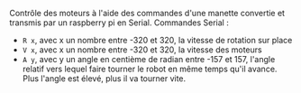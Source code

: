 Contrôle des moteurs à l'aide des commandes d'une manette convertie et transmis par un raspberry pi en Serial.
Commandes Serial :
- `R x`, avec x un nombre entre -320 et 320, la vitesse de rotation sur place
- `V x`, avec x un nombre entre -320 et 320, la vitesse des moteurs
- `A y`, avec y un angle en centième de radian entre -157 et 157, l'angle relatif vers lequel faire tourner le robot en même temps qu'il avance. Plus l'angle est élevé, plus il va tourner vite.
